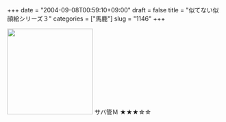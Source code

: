 +++
date = "2004-09-08T00:59:10+09:00"
draft = false
title = "似てない似顔絵シリーズ３"
categories = ["馬鹿"]
slug = "1146"
+++

<img src="http://ieiriblog.jugem.jp/?image=4017" width="200" height="200" alt="" class="pict" />
サバ管Ｍ
★★★☆☆
